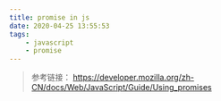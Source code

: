 ```yaml
---
title: promise in js
date: 2020-04-25 13:55:53
tags:
	- javascript
	- promise
---
```


> 参考链接： https://developer.mozilla.org/zh-CN/docs/Web/JavaScript/Guide/Using_promises

<!-- more -->

